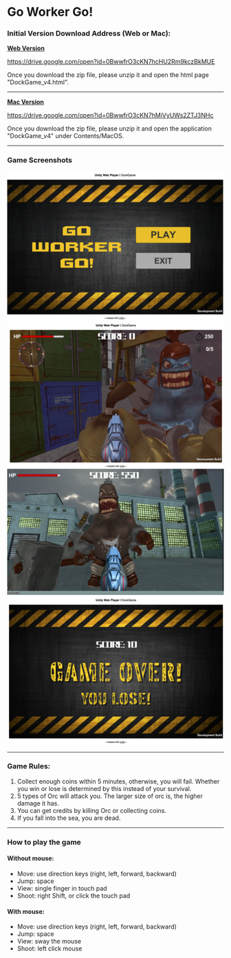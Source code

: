 # Go Worker Go!

### Initial Version Download Address (Web or Mac):
**[Web Version](https://drive.google.com/open?id=0BwwfrO3cKN7hcHU2Rm9kczBkMUE)**<p>https://drive.google.com/open?id=0BwwfrO3cKN7hcHU2Rm9kczBkMUE</p>
Once you download the zip file, please unzip it and open the html page "DockGame_v4.html".

***

**[Mac Version](https://drive.google.com/open?id=0BwwfrO3cKN7hMjVyUWs2ZTJ3NHc)**<p>https://drive.google.com/open?id=0BwwfrO3cKN7hMjVyUWs2ZTJ3NHc</p>
Once you download the zip file, please unzip it and open the application "DockGame_v4" under Contents/MacOS.

***

### Game Screenshots
![Screenshot1](https://github.com/UnityGameDesign/DockGame/blob/master/Screenshot1.png?raw=true)
![Screenshot2](https://github.com/UnityGameDesign/DockGame/blob/master/Screenshot2.jpg?raw=true)
![Screenshot3](https://github.com/UnityGameDesign/DockGame/blob/master/Screenshot3.png?raw=true)
![Screenshot4](https://github.com/UnityGameDesign/DockGame/blob/master/Screenshot4.png?raw=true)

***

### Game Rules:
1. Collect enough coins within 5 minutes, otherwise, you will fail. Whether you win or lose is determined by this instead of your survival. 
2. 5 types of Orc will attack you. The larger size of orc is, the higher damage it has.
3. You can get credits by killing Orc or collecting coins.
4. If you fall into the sea, you are dead. 

***

### How to play the game
#### Without mouse:
<ul>
<li>Move: use direction keys (right, left, forward, backward)</li>
<li>Jump: space</li>
<li>View: single finger in touch pad</li>
<li>Shoot: right Shift, or click the touch pad</li>
</ul>

#### With mouse:
<ul>
<li>Move: use direction keys (right, left, forward, backward)</li>
<li>Jump: space</li>
<li>View: sway the mouse</li>
<li>Shoot: left click mouse</li>
</ul>
